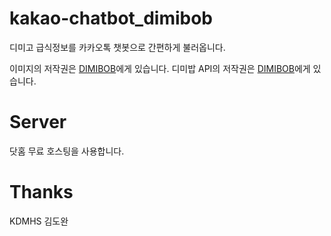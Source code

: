 # kakao-chatbot_dimibob
디미고 급식정보를 카카오톡 챗봇으로 간편하게 불러옵니다.

이미지의 저작권은 [DIMIBOB](https://www.facebook.com/WidgetDIMIBOB/)에게 있습니다.
디미밥 API의 저작권은 [DIMIBOB](https://github.com/dimigoin/node-dimibob)에게 있습니다.

# Server
닷홈 무료 호스팅을 사용합니다.

# Thanks

KDMHS 김도완